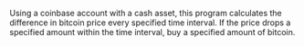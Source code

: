 Using a coinbase account with a cash asset, this program calculates the difference in bitcoin price every specified time interval. If the price drops a specified amount within the time interval, buy a specified amount of bitcoin.
